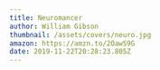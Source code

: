 ```yaml
---
title: Neuromancer
author: William Gibson
thumbnail: /assets/covers/neuro.jpg
amazon: https://amzn.to/2OawS9G
date: 2019-11-22T20:28:23.805Z
---
```

